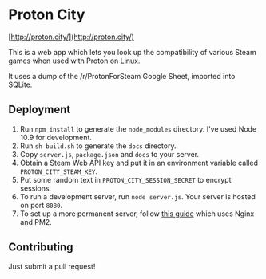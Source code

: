 # Proton City
[http://proton.city/](http://proton.city/)

This is a web app which lets you look up the compatibility of various Steam
games when used with Proton on Linux.

It uses a dump of the /r/ProtonForSteam Google Sheet, imported into SQLite.

## Deployment
  1. Run `npm install` to generate the `node_modules` directory. I've used Node 10.9 for development.
  2. Run `sh build.sh` to generate the `docs` directory.
  3. Copy `server.js`, `package.json` and `docs` to your server.
  4. Obtain a Steam Web API key and put it in an environment variable called
     `PROTON_CITY_STEAM_KEY`.
  5. Put some random text in `PROTON_CITY_SESSION_SECRET` to encrypt sessions.
  6. To run a development server, run `node server.js`. Your server is hosted
     on port `8080`.
  7. To set up a more permanent server, follow [this guide](https://www.digitalocean.com/community/tutorials/how-to-set-up-a-node-js-application-for-production-on-ubuntu-16-04)
     which uses Nginx and PM2.

## Contributing
Just submit a pull request!